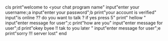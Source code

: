 cls
print"welcome to <your chat program name"
input"enter your username:;a
input"enter your password";b
print"your account is verified"
input"<username>is online ?? do you want to talk ? if yes press 5"
print"<from user> hellow "
input"enter message for user";c
print"how are you"
input"enter message for user";d
print"okey byee !! tak to you later "
input"enter message for user";e
print"sorry !!! <chat program name > server lost"
end

